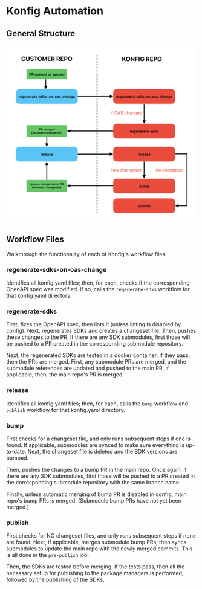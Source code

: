 # Konfig Automation

## General Structure

![Workflow Diagram](./images/workflow-diagram.png)

## Workflow Files

Walkthrough the functionality of each of Konfig's workflow files.

### regenerate-sdks-on-oas-change

Identifies all konfig.yaml files; then, for each, checks if the corresponding OpenAPI spec was modified. If so, calls the `regenerate-sdks` workflow for that konfig.yaml directory.

### regenerate-sdks

First, fixes the OpenAPI spec, then lints it (unless linting is disabled by config). Next, regenerates SDKs and creates a changeset file. Then, pushes these changes to the PR. If there are any SDK submodules, first those will be pushed to a PR created in the corresponding submodule repository.

Next, the regenerated SDKs are tested in a docker container. If they pass, then the PRs are merged. First, any submodule PRs are merged, and the submodule references are updated and pushed to the main PR, if applicable; then, the main repo's PR is merged.

### release

Identifies all konfig.yaml files; then, for each, calls the `bump` workflow and `publish` workflow for that konfig.yaml directory.

### bump

First checks for a changeset file, and only runs subsequent steps if one is found. If applicable, submodules are synced to make sure everything is up-to-date. Next, the changeset file is deleted and the SDK versions are bumped.

Then, pushes the changes to a bump PR in the main repo. Once again, if there are any SDK submodules, first those will be pushed to a PR created in the corresponding submodule repository with the same branch name.

Finally, unless automatic merging of bump PR is disabled in config, main repo's bump PRs is merged. (Submodule bump PRs have not yet been merged.)

### publish

First checks for NO changeset files, and only runs subsequent steps if none are found. Next, if applicable, merges submodule bump PRs, then syncs submodules to update the main repo with the newly merged commits. This is all done in the `pre-publish` job.

Then, the SDKs are tested before merging. If the tests pass, then all the necessary setup for publishing to the package managers is performed, followed by the publishing of the SDKs.
